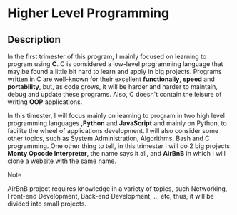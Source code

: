 # Higher Level Programming
## Description
In the first trimester of this program, I mainly focused on
learning to program using **C**. C is considered a low-level
programming language that may be found a little bit hard to
learn and apply in big projects. Programs written in C are
well-known for their excellent **functionaliy**, **speed** and
**portability**, but, as code grows, it will be harder and harder
to maintain, debug and update these programs. Also, C doesn't
contain the leisure of writing **OOP** applications.

In this timester, I will focus mainly on learning to program
in two high level programming languages ,**Python** and **JavaScript**
and mainly on Python, to facilite the wheel of applications
development. I will also consider some other topics, such as
System Administration, Algorithms, Bash and C programming. One
other thing to tell, in this trimester I will do 2 big projects
**Monty Opcode Interpreter**, the name says it all, and **AirBnB**
in which I will clone a website with the same name.

> [!Note]
> AirBnB project requires knowledge in a variety of topics, such  Networking, Front-end
> Development, Back-end Development, ... etc, thus, it will be divided into small projects.

